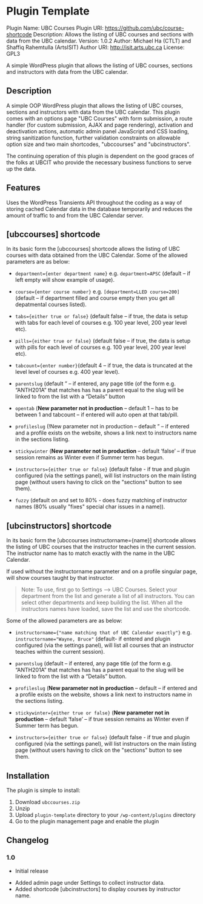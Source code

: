 # Plugin Template
Plugin Name: UBC Courses
Plugin URI: https://github.com/ubc/course-shortcode
Description: Allows the listing of UBC courses and sections with data from the UBC calendar.
Version: 1.0.2
Author: Michael Ha (CTLT) and Shaffiq Rahemtulla (ArtsISIT)
Author URI: http://isit.arts.ubc.ca
License: GPL3

A simple WordPress plugin that allows the listing of UBC courses, sections and instructors with data from the UBC calendar.

## Description

A simple OOP WordPress plugin that allows the listing of UBC courses, sections and instructors with data from the UBC calendar. This plugin comes with an options page "UBC Courses" with form submission, a route handler (for custom submission, AJAX and page rendering), activation and deactivation actions, automatic admin panel JavaScript and CSS loading, string sanitization function, further validation constraints on allowable option size and two main shortcodes, "ubccourses" and "ubcinstructors".

The continuing operation of this plugin is dependent on the good graces of the folks at UBCIT who provide the necessary business functions to serve up the data.

## Features

Uses the WordPress Transients API throughout the coding as a way of storing cached Calendar data in the database temporarily and reduces the amount of traffic to and from the UBC Calendar server.

## [ubccourses] shortcode

In its basic form the [ubccourses] shortcode allows the listing of UBC courses with data obtained from the UBC Calendar. Some of the allowed parameters are as below:

 - `department={enter department name}`  e.g. `department=APSC` (default – if left empty will show example of usage).

 - `course={enter course number}` e.g. `[department=LLED course=200]` (default – if department filled and course empty then you get all depatmental courses listed).

 - `tabs={either true or false}` (default false – if true, the data is setup with tabs for each level of courses e.g. 100 year level, 200 year level etc).

 - `pills={either true or false}` (default false – if true, the data is setup with pills for each level of courses e.g. 100 year level, 200 year level etc).

 - `tabcount={enter number}`(default 4 – if true, the data is truncated  at the level level of courses e.g. 400 year level).

 - `parentslug` (default ” – if entered, any page title (of the form e.g. “ANTH201A” that matches has has a parent equal to the slug will be linked to from the list with a “Details” button

 - `opentab` (**New parameter not in production** – default 1 – has to be between 1 and tabcount – if entered will auto open at that tab/pill.

 - `profileslug` (!New parameter not in production – default ” – if entered and a profile exists on the website, shows a link next to instructors name in the sections listing.

 - `stickywinter` (**New parameter not in production** – default ‘false’ – if true session remains as Winter even if Summer term has begun.

 - `instructors={either true or false}` (default false - if true and plugin configured (via the settings panel), will list instructors on the main listing page (without users having to click on the "sections" button to see them).

 - `fuzzy` (default on and set to 80% - does fuzzy matching of instructor names (80% usually "fixes" special char issues in a name)).

## [ubcinstructors] shortcode

In its basic form the [ubccourses instructorname={name}] shortcode allows the listing of UBC courses that the instructor teaches in the current session. The instructor name has to match exactly with the name in the UBC Calendar.

If used without the instructorname parameter and on a profile singular page, will show courses taught by that instructor.

> Note: To use, first go to Settings --> UBC Courses. Select your department from the list and generate a list of all instructors. You can select other departments and keep building the list. When all the instructors names have loaded, save the list and use the shortcode.

Some of the allowed parameters are as below:

 - `instructorname={"name matching that of UBC Calendar exactly"}` e.g. `instructorname="Wayne, Bruce"` (default- if entered and plugin configured (via the settings panel), will list all courses that an instructor teaches within the current session).

 - `parentslug` (default – if entered, any page title (of the form e.g. “ANTH201A” that matches has has a parent equal to the slug will be linked to from the list with a “Details” button.

 - `profileslug` (**New parameter not in production** – default – if entered and a profile exists on the website, shows a link next to instructors name in the sections listing.

 - `stickywinter={either true or false}` (**New parameter not in production** – default ‘false’ – if true session remains as Winter even if Summer term has begun.

 - `instructors={either true or false}` (default false - if true and plugin configured (via the settings panel), will list instructors on the main listing page (without users having to click on the "sections" button to see them.


## Installation

The plugin is simple to install:

1. Download `ubccourses.zip`
1. Unzip
1. Upload `plugin-template` directory to your `/wp-content/plugins` directory
1. Go to the plugin management page and enable the plugin

## Changelog

### 1.0
* Initial release
 - Added admin page under Settings to collect instructor data.
 - Added shortcode [ubcinstructors] to display courses by instructor name.

